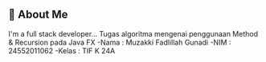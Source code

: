 ## 🚀 About Me
I'm a full stack developer...
Tugas algoritma mengenai penggunaan Method & Recursion pada Java FX
-Nama    : Muzakki Fadlillah Gunadi
-NIM     : 24552011062
-Kelas   : TIF K 24A
